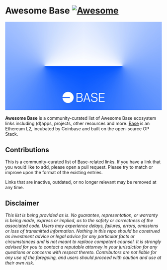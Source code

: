 # Awesome Base [![Awesome](https://awesome.re/badge.svg)](https://awesome.re)

![Base](logo.webp)

**Awesome Base** is a community-curated list of Awesome Base ecosystem links including (d)apps,
projects, other resources and more. [Base](https://base.org/) is an Ethereum L2,
incubated by Coinbase and built on the open-source OP Stack.

## Contributions

This is a community-curated list of Base-related links. If you have a link that
you would like to add, please open a pull request. Please try to match or
improve upon the format of the existing entries.

Links that are inactive, outdated, or no longer relevant may be removed at
any time.

## Disclaimer

_This list is being provided as is. No guarantee, representation, or warranty is
being made, express or implied, as to the safety or correctness of the
associated code. Users may experience delays, failures, errors, omissions or
loss of transmitted information. Nothing in this repo should be construed as
investment advice or legal advice for any particular facts or circumstances and
is not meant to replace competent counsel. It is strongly advised for you to
contact a reputable attorney in your jurisdiction for any questions or concerns
with respect thereto. Contributors are not liable for any use of the foregoing,
and users should proceed with caution and use at their own risk._
